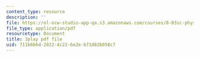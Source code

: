 ```yaml
---
content_type: resource
description: ''
file: https://ol-ocw-studio-app-qa.s3.amazonaws.com/courses/8-03sc-physics-iii-vibrations-and-waves-fall-2016/711b6b6d20224c226e2eb71d82b058c7_1JeBWHzrRD4.pdf
file_type: application/pdf
resourcetype: Document
title: 3play pdf file
uid: 711b6b6d-2022-4c22-6e2e-b71d82b058c7
---
```


